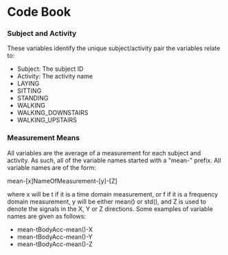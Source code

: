 # Code Book

### Subject and Activity

These variables identify the unique subject/activity pair the variables relate to:

 - Subject: The subject ID
 - Activity: The activity name
  - LAYING
  - SITTING
  - STANDING
  - WALKING
  - WALKING_DOWNSTAIRS
  - WALKING_UPSTAIRS  

### Measurement Means

All variables are the average of a measurement for each subject and activity. As such, all of the variable names started with a "mean-" prefix. All variable names are of the form:

mean-[x]NameOfMeasurement-[y]-[Z]

where x will be t if it is a time domain measurement, or f if it is a frequency domain measurement, y will be either mean() or std(), and Z is used to denote the signals in the X, Y or Z directions. Some examples of variable names are given as follows:

 - mean-tBodyAcc-mean()-X
 - mean-tBodyAcc-mean()-Y
 - mean-tBodyAcc-mean()-Z